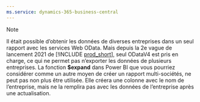 ```yaml
---
ms.service: dynamics-365-business-central
---
```

> [!NOTE]
> Il était possible d’obtenir les données de diverses entreprises dans un seul rapport avec les services Web OData. Mais depuis la 2e vague de lancement 2021 de [!INCLUDE [prod_short](prod_short.md)], seul ODataV4 est pris en charge, ce qui ne permet pas n’exporter les données de plusieurs entreprises. La fonction **$expand** dans Power BI que vous pourriez considérer comme un autre moyen de créer un rapport multi-sociétés, ne peut pas non plus être utilisée. Elle créera une colonne avec le nom de l’entreprise, mais ne la remplira pas avec les données de l’entreprise après une actualisation.